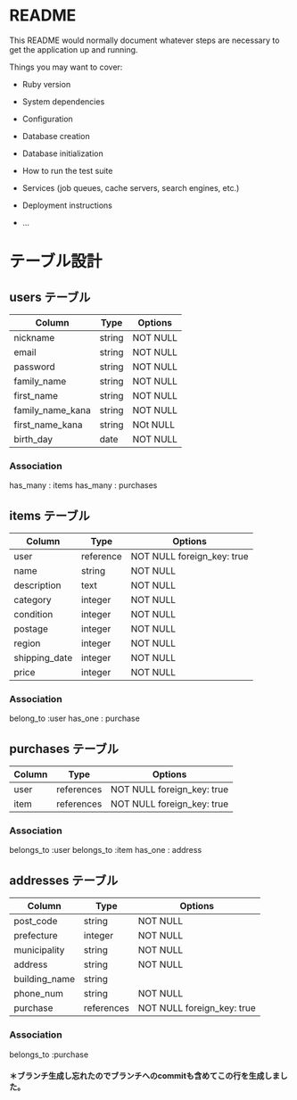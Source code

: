 # README

This README would normally document whatever steps are necessary to get the
application up and running.

Things you may want to cover:

* Ruby version

* System dependencies

* Configuration

* Database creation

* Database initialization

* How to run the test suite

* Services (job queues, cache servers, search engines, etc.)

* Deployment instructions

* ...

# テーブル設計

## users テーブル

| Column           | Type   | Options     |
| ---------------- | ------ | ----------- |
| nickname         | string | NOT NULL    |
| email            | string | NOT NULL    |
| password         | string | NOT NULL    |
| family_name      | string | NOT NULL    |
| first_name       | string | NOT NULL    |
| family_name_kana | string | NOT NULL    |
| first_name_kana  | string | NOt NULL    |
| birth_day        | date   | NOT NULL    |


### Association
 has_many : items
 has_many : purchases


## items テーブル

| Column       | Type      | Options                    |
| ------------ | --------- | -------------------------- |
| user         | reference | NOT NULL foreign_key: true |
| name         | string    | NOT NULL                   |
| description  | text      | NOT NULL                   |
| category     | integer   | NOT NULL                   |
| condition    | integer   | NOT NULL                   |
| postage      | integer   | NOT NULL                   |
| region       | integer   | NOT NULL                   |
| shipping_date| integer   | NOT NULL                   |
| price        | integer   | NOT NULL                   |


### Association
 belong_to :user
 has_one : purchase


## purchases テーブル

| Column    | Type       | Options                    |
| --------- | ---------- | -------------------------- |
| user      | references | NOT NULL foreign_key: true |
| item      | references | NOT NULL foreign_key: true |


### Association
belongs_to :user
belongs_to :item
has_one : address


## addresses テーブル

| Column        | Type       | Options                    |
| ------------- | ---------- | -------------------------- |
| post_code     | string     | NOT NULL                   |
| prefecture    | integer    | NOT NULL                   |
| municipality  | string     | NOT NULL                   |
| address       | string     | NOT NULL                   |
| building_name | string     |                            |
| phone_num     | string     | NOT NULL                   |
| purchase      | references | NOT NULL foreign_key: true |

### Association
belongs_to :purchase

#### ＊ブランチ生成し忘れたのでブランチへのcommitも含めてこの行を生成しました。